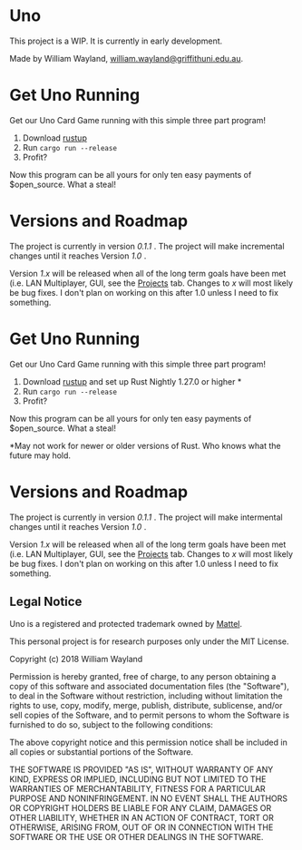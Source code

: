 # Uno

This project is a WIP. It is currently in early development.

Made by William Wayland, william.wayland@griffithuni.edu.au.

# Get Uno Running 

Get our Uno Card Game running with this simple three part program!

1. Download [rustup](https://rustup.rs)
2. Run `cargo run --release`
3. Profit?

Now this program can be all yours for only ten easy payments of $open_source. What a steal!

# Versions and Roadmap

The project is currently in version *0.1.1* . The project will make incremental changes until it reaches Version *1.0* .

Version *1.x* will be released when all of the long term goals have been met (i.e. LAN Multiplayer, GUI, see the [Projects](https://github.com/gutrix/uno/projects/1) tab. Changes to *x* will most likely be bug fixes. I don't plan on working on this after 1.0 unless I need to fix something. 

# Get Uno Running 

Get our Uno Card Game running with this simple three part program!

1. Download [rustup](https://rustup.rs) and set up Rust Nightly 1.27.0 or higher *
2. Run `cargo run --release`
3. Profit?

Now this program can be all yours for only ten easy payments of $open_source. What a steal!

*May not work for newer or older versions of Rust. Who knows what the future may hold. 

# Versions and Roadmap

The project is currently in version *0.1.1* . The project will make intermental changes until it reaches Version *1.0* .

Version *1.x* will be released when all of the long term goals have been met (i.e. LAN Multiplayer, GUI, see the [Projects](https://github.com/gutrix/uno/projects/1) tab. Changes to *x* will most likely be bug fixes. I don't plan on working on this after 1.0 unless I need to fix something. 

## Legal Notice 

Uno is a registered and protected trademark owned by [Mattel](https://www.mattel.com/en-us).

This personal project is for research purposes only under the MIT License. 

Copyright (c) 2018 William Wayland

Permission is hereby granted, free of charge, to any person obtaining a copy
of this software and associated documentation files (the "Software"), to deal
in the Software without restriction, including without limitation the rights
to use, copy, modify, merge, publish, distribute, sublicense, and/or sell
copies of the Software, and to permit persons to whom the Software is
furnished to do so, subject to the following conditions:

The above copyright notice and this permission notice shall be included in all
copies or substantial portions of the Software.

THE SOFTWARE IS PROVIDED "AS IS", WITHOUT WARRANTY OF ANY KIND, EXPRESS OR
IMPLIED, INCLUDING BUT NOT LIMITED TO THE WARRANTIES OF MERCHANTABILITY,
FITNESS FOR A PARTICULAR PURPOSE AND NONINFRINGEMENT. IN NO EVENT SHALL THE
AUTHORS OR COPYRIGHT HOLDERS BE LIABLE FOR ANY CLAIM, DAMAGES OR OTHER
LIABILITY, WHETHER IN AN ACTION OF CONTRACT, TORT OR OTHERWISE, ARISING FROM,
OUT OF OR IN CONNECTION WITH THE SOFTWARE OR THE USE OR OTHER DEALINGS IN THE
SOFTWARE.
    
